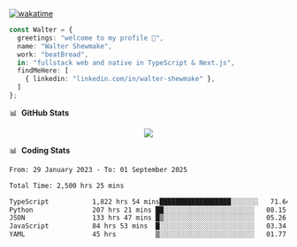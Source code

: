 [![wakatime](https://wakatime.com/badge/user/633611a5-2410-4a66-96ad-ce6a6df384d0.svg)](https://wakatime.com/@633611a5-2410-4a66-96ad-ce6a6df384d0)

```ts
const Walter = {
  greetings: "welcome to my profile 👋",
  name: "Walter Shewmake",
  work: "beatBread",
  in: "fullstack web and native in TypeScript & Next.js",
  findMeHere: [
    { linkedin: "linkedin.com/in/walter-shewmake" },
  ]
};
```

📊 &nbsp;**GitHub Stats**

<p align="center">
<img src="https://streak-stats.demolab.com?user=waltershewmake&theme=monokai&short_numbers=true)](https://git.io/streak-stats" />
</p>

📊 &nbsp;**Coding Stats**

<!--![Wwakatime stats](https://github-readme-stats.vercel.app/api/wakatime?username=waltershewmake&hide_title=true&hide_border=true&langs_count=5&bg_color=00000000&text_color=777)-->


<!--START_SECTION:waka-->

```txt
From: 29 January 2023 - To: 01 September 2025

Total Time: 2,500 hrs 25 mins

TypeScript           1,822 hrs 54 mins██████████████████░░░░░░░   71.64 %
Python               207 hrs 21 mins ██░░░░░░░░░░░░░░░░░░░░░░░   08.15 %
JSON                 133 hrs 47 mins █▒░░░░░░░░░░░░░░░░░░░░░░░   05.26 %
JavaScript           84 hrs 53 mins  █░░░░░░░░░░░░░░░░░░░░░░░░   03.34 %
YAML                 45 hrs          ▒░░░░░░░░░░░░░░░░░░░░░░░░   01.77 %
```

<!--END_SECTION:waka-->
